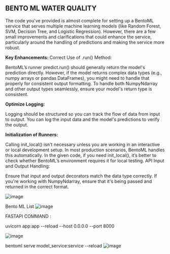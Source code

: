 ## BENTO ML WATER QUALITY

The code you've provided is almost complete for setting up a BentoML service that serves multiple machine learning models (like Random Forest, SVM, Decision Tree, and Logistic Regression). However, there are a few small improvements and clarifications that could enhance the service, particularly around the handling of predictions and making the service more robust.

<b> Key Enhancements: </b>
Correct Use of .run() Method:

BentoML’s runner predict.run() should generally return the model's prediction directly. However, if the model returns complex data types (e.g., numpy arrays or pandas DataFrames), you might need to handle that properly for consistent output formatting.
To handle both NumpyNdarray and other output types seamlessly, ensure your model's return type is consistent.


<b> Optimize Logging: </b>

Logging should be structured so you can track the flow of data from input to output. You can log the input data and the model's predictions to verify the output.

<b> Initialization of Runners: </b>

Calling init_local() isn't necessary unless you are working in an interactive or local development setup. In most production scenarios, BentoML handles this automatically. In the given code, if you need init_local(), it’s better to check whether BentoML’s environment requires it for local testing.
API Input and Output Handling:

Ensure that input and output decorators match the data type correctly. If you're working with NumpyNdarray, ensure that it's being passed and returned in the correct format.

![image](https://github.com/user-attachments/assets/650319fe-65b7-4fae-8815-a1d92904e99f)

Bento ML List
![image](https://github.com/user-attachments/assets/5ae42d60-dedd-411d-b4d2-7f43d3cb30c7)

FASTAPI COMMAND :

uvicorn app:app --reload --host 0.0.0.0 --port 8000

![image](https://github.com/user-attachments/assets/805b0275-0950-42ee-8fb8-8b3efed2f0c4)

bentoml serve model_service:service --reload
![image](https://github.com/user-attachments/assets/ab45cf62-26ba-4ace-aa75-0b9dc817d693)




